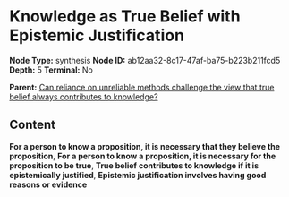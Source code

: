 # Knowledge as True Belief with Epistemic Justification

**Node Type:** synthesis
**Node ID:** ab12aa32-8c17-47af-ba75-b223b211fcd5
**Depth:** 5
**Terminal:** No

**Parent:** [Can reliance on unreliable methods challenge the view that true belief always contributes to knowledge?](can-reliance-on-unreliable-methods-challenge-the-view-that-true-belief-always-contributes-to-knowledge-antithesis-5cb1d617-c24a-4b75-94f4-e415dda9d9dd.md)

## Content

**For a person to know a proposition, it is necessary that they believe the proposition**, **For a person to know a proposition, it is necessary for the proposition to be true**, **True belief contributes to knowledge if it is epistemically justified**, **Epistemic justification involves having good reasons or evidence**
